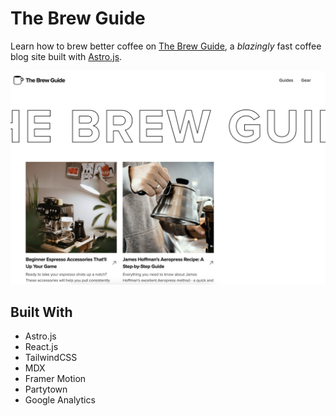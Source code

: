 # The Brew Guide 

Learn how to brew better coffee on [The Brew Guide](https://thebrewguide.com), a *blazingly* fast coffee blog site built with [Astro.js](https://astro.build).

![the brew guide homescreen](landing-screen.png)

## Built With 

- Astro.js 
- React.js 
- TailwindCSS 
- MDX 
- Framer Motion 
- Partytown 
- Google Analytics 
